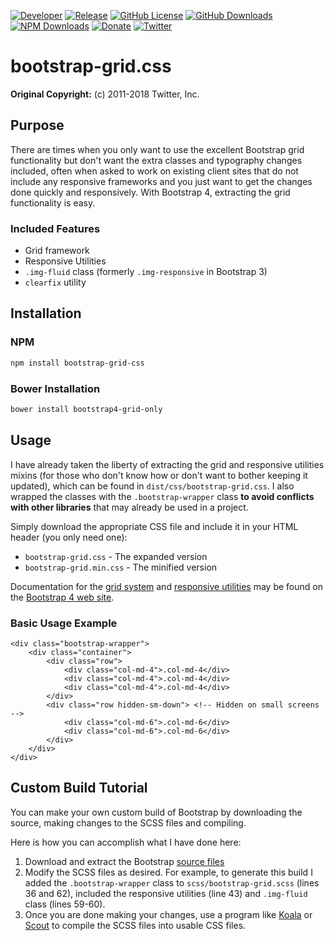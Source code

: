 [![Developer](https://img.shields.io/badge/developer-Daniel%20M.%20Hendricks-lightgrey.svg?colorB=9900cc )](https://www.danhendricks.com?utm_source=github.com&utm_medium=campaign&utm_content=button&utm_campaign=dmhendricks%2Ffile-icon-vectors)
[![Release](https://img.shields.io/github/release/dmhendricks/bootstrap-grid-css.svg)](https://github.com/dmhendricks/bootstrap-grid-css/releases)
[![GitHub License](https://img.shields.io/badge/license-MIT-yellow.svg)](https://raw.githubusercontent.com/dmhendricks/bootstrap-grid-css/master/LICENSE)
[![GitHub Downloads](https://img.shields.io/packagist/dt/dmhendricks/bootstrap-grid-css.svg?label=GitHub%20downloads)](https://github.com/dmhendricks/bootstrap-grid-css/releases)
[![NPM Downloads](https://img.shields.io/npm/dt/file-icon-vectors.svg?label=npm%20downloads)](https://www.npmjs.com/package/file-icon-vectors?utm_source=github.com&utm_medium=referral&utm_content=button&utm_campaign=dmhendricks%2Ffile-icon-vectors)
[![Donate](https://img.shields.io/badge/Donate-PayPal-green.svg)](https://paypal.me/danielhendricks)
[![Twitter](https://img.shields.io/twitter/url/https/github.com/dmhendricks/bootstrap-grid-css.svg?style=social)](https://twitter.com/danielhendricks)

# bootstrap-grid.css

**Original Copyright:** (c) 2011-2018 Twitter, Inc.

## Purpose

There are times when you only want to use the excellent Bootstrap grid functionality but don't want the extra classes and typography changes included, often when asked to work on existing client sites that do not include any responsive frameworks and you just want to get the changes done quickly and responsively. With Bootstrap 4, extracting the grid functionality is easy.

### Included Features

* Grid framework
* Responsive Utilities
* `.img-fluid` class (formerly `.img-responsive` in Bootstrap 3)
* `clearfix` utility

## Installation

### NPM

```bash
npm install bootstrap-grid-css
```

### Bower Installation

```bash
bower install bootstrap4-grid-only
```

## Usage

I have already taken the liberty of extracting the grid and responsive utilities mixins (for those who don't know how or don't want to bother keeping it updated), which can be found in `dist/css/bootstrap-grid.css`. I also wrapped the classes with the `.bootstrap-wrapper` class **to avoid conflicts with other libraries** that may already be used in a project.

Simply download the appropriate CSS file and include it in your HTML header (you only need one):
* `bootstrap-grid.css` - The expanded version
* `bootstrap-grid.min.css` - The minified version

Documentation for the [grid system](http://v4-alpha.getbootstrap.com/layout/grid/) and [responsive utilities](http://v4-alpha.getbootstrap.com/layout/responsive-utilities/) may be found on the [Bootstrap 4 web site](http://v4-alpha.getbootstrap.com/).

### Basic Usage Example

	<div class="bootstrap-wrapper">
		<div class="container">
			<div class="row">
				<div class="col-md-4">.col-md-4</div>
				<div class="col-md-4">.col-md-4</div>
				<div class="col-md-4">.col-md-4</div>
			</div>
			<div class="row hidden-sm-down"> <!-- Hidden on small screens -->
				<div class="col-md-6">.col-md-6</div>
				<div class="col-md-6">.col-md-6</div>
			</div>
		</div>
	</div>

## Custom Build Tutorial

You can make your own custom build of Bootstrap by downloading the source, making changes to the SCSS files and compiling.

Here is how you can accomplish what I have done here:

1. Download and extract the Bootstrap [source files](http://v4-alpha.getbootstrap.com/getting-started/download/)
2. Modify the SCSS files as desired. For example, to generate this build I added the `.bootstrap-wrapper` class to `scss/bootstrap-grid.scss` (lines 36 and 62), included the responsive utilities (line 43) and `.img-fluid` class (lines 59-60).
3. Once you are done making your changes, use a program like [Koala](http://koala-app.com/) or [Scout](http://scout-app.io/) to compile the SCSS files into usable CSS files.
